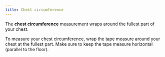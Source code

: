 ```yaml
---
title: Chest circumference
---
```


The **chest circumference** measurement wraps around the fullest part of your chest.

To measure your chest circumference, wrap the tape measure around your chest at the fullest part.
Make sure to keep the tape measure horizontal (parallel to the floor).
